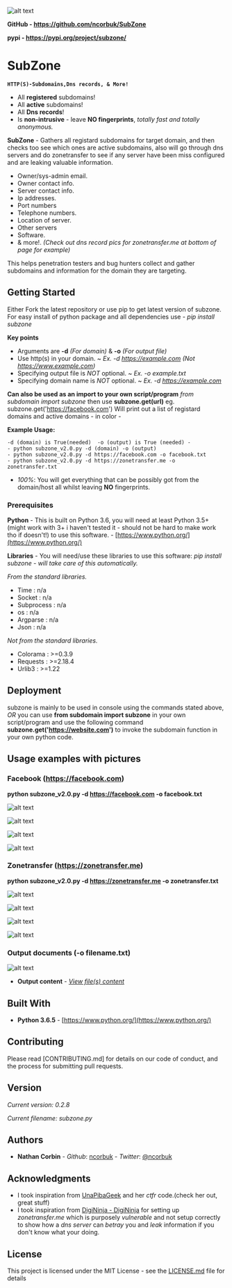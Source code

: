 ![alt text](https://raw.githubusercontent.com/ncorbuk/SubZone/master/logo_.png)

**GitHub - https://github.com/ncorbuk/SubZone**

**pypi - https://pypi.org/project/subzone/**

# SubZone
**```HTTP(S)-Subdomains,Dns records, & More!```**
* All **registered** subdomains!
* All **active** subdomains!
* All **Dns records**!
* Is **non-intrusive** - leave **NO fingerprints**, *totally fast and totally anonymous.*

**SubZone** - Gathers all registard subdomains for target domain, and then checks too see which ones are active subdomains, 
also will go through dns servers and do zonetransfer to see if any server have been miss configured and are leaking valuable
information.

* Owner/sys-admin email.
* Owner contact info.
* Server contact info.
* Ip addresses.
* Port numbers
* Telephone numbers.
* Location of server.
* Other servers
* Software.
* & more!.
*(Check out dns record pics for zonetransfer.me at bottom of page for example)*

This helps penetration testers and bug hunters collect and gather subdomains and information for the domain they are targeting. 

## Getting Started

Either Fork the latest repository or use pip to get latest version of subzone.
For easy install of python package and all dependencies use - *pip install subzone*

**Key points**
* Arguments are **-d** *(For domain)* & **-o** *(For output file)*
* Use http(s) in your domain.  ~  *Ex. -d https://example.com (Not https://www.example.com)*
* Specifying output file is *NOT* optional.  ~  *Ex. -o example.txt* 
* Specifying domain name is *NOT* optional.  ~  *Ex. -d https://example.com*

**Can also be used as an import to your own script/program** 
*from subdomain import subzone*
then use **subzone.get(url)** eg. subzone.get('https://facebook.com')
Will print out a list of registard domains and active domains - in color - 

**Example Usage:**
```
-d (domain) is True(needed)  -o (output) is True (needed) - 
- python subzone_v2.0.py -d (domain) -o (output)
- python subzone_v2.0.py -d https://facebook.com -o facebook.txt
- python subzone_v2.0.py -d https://zonetransfer.me -o zonetransfer.txt
```

- *100%*: You will get everything that can be possibly got from the domain/host all whilst leaving **NO** fingerprints.

### Prerequisites

**Python** - This is built on Python 3.6, you will need at least Python 3.5+ (might work with 3+ i haven't tested it - should not be hard to make work tho if doesn't!) to use this software. - [https://www.python.org/](https://www.python.org/)

**Libraries** - You will need/use these libraries to use this software: 
*pip install subzone - will take care of this automatically.*

*From the standard libraries.*
* Time : n/a
* Socket : n/a
* Subprocess : n/a
* os : n/a
* Argparse : n/a
* Json : n/a

*Not from the standard libraries.*
* Colorama : >=0.3.9
* Requests : >=2.18.4
* Urlib3 : >=1.22

## Deployment

subzone is mainly to be used in console using the commands stated above, *OR* you can use **from subdomain import subzone** in your own script/program and use the following command **subzone.get('https://website.com')** to invoke the subdomain function in your own python code.

## Usage examples with pictures

### Facebook (https://facebook.com)
**python subzone_v2.0.py -d https://facebook.com -o facebook.txt**

![alt text](https://raw.githubusercontent.com/ncorbuk/SubZone/master/Usage_pictures/facebook_01.png)

![alt text](https://raw.githubusercontent.com/ncorbuk/SubZone/master/Usage_pictures/facebook_02.png)

![alt text](https://raw.githubusercontent.com/ncorbuk/SubZone/master/Usage_pictures/facebook_3.png)

![alt text](https://raw.githubusercontent.com/ncorbuk/SubZone/master/Usage_pictures/facebook_04.png)

### Zonetransfer (https://zonetransfer.me)
**python subzone_v2.0.py -d https://zonetransfer.me -o zonetransfer.txt**

![alt text](https://raw.githubusercontent.com/ncorbuk/SubZone/master/Usage_pictures/zonetransfer_1.png)

![alt text](https://raw.githubusercontent.com/ncorbuk/SubZone/master/Usage_pictures/zonetransfer_2.png)

![alt text](https://raw.githubusercontent.com/ncorbuk/SubZone/master/Usage_pictures/zonetransfer_3.png)

![alt text](https://raw.githubusercontent.com/ncorbuk/SubZone/master/Usage_pictures/zonetransfer_4.png)

### Output documents (-o filename.txt)

![alt text](https://raw.githubusercontent.com/ncorbuk/SubZone/master/Usage_pictures/output_docs01.png)

* **Output content** - *[View file(s) content](https://github.com/ncorbuk/SubZone/tree/master/Example%20of%20output%20files)*

## Built With

* **Python 3.6.5** - [https://www.python.org/](https://www.python.org/)

## Contributing

Please read [CONTRIBUTING.md] for details on our code of conduct, and the process for submitting pull requests.

## Version

*Current version: 0.2.8*

*Current filename: subzone.py*

## Authors

* **Nathan Corbin** - *Github*: [ncorbuk](https://github.com/ncorbuk) - *Twitter*: [@ncorbuk](https://twitter.com/ncorbuk)

## Acknowledgments

* I took inspiration from [UnaPibaGeek](https://github.com/UnaPibaGeek) and her *ctfr* code.(check her out, great stuff)
* I took inspiration from [DigiNinja - DigiNinja](https://zonetransfer.me) for setting up *zonetransfer.me* which is purposely *vulnerable* and not setup correctly to show how a *dns server* can *betray* you and *leak* information if you don't know what your doing.

## License

This project is licensed under the MIT License - see the [LICENSE.md](LICENSE.md) file for details
